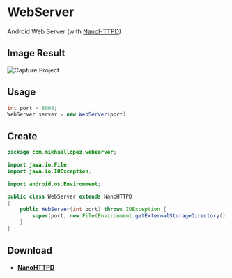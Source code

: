 WebServer
=========

Android Web Server (with [NanoHTTPD](http://nanohttpd.com/))

Image Result
-----

![Capture Project](http://i40.tinypic.com/2i7wrb8.png)

Usage
-----

```java
int port = 8008;
WebServer server = new WebServer(port);
```

Create
-----

```java
package com.mikhaellopez.webserver;

import java.io.File;
import java.io.IOException;

import android.os.Environment;

public class WebServer extends NanoHTTPD
{
	public WebServer(int port) throws IOException {
		super(port, new File(Environment.getExternalStorageDirectory().getAbsolutePath()));
	}
}
```

Download
-----

* [**NanoHTTPD**](https://github.com/lopspower/WebServer/blob/master/WebServer/src/com/mikhaellopez/webserver/NanoHTTPD.java)
